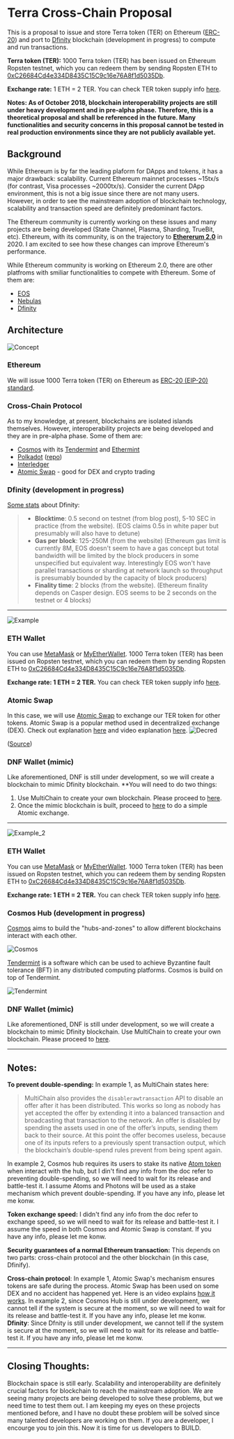 # Terra Cross-Chain Proposal

This is a proposal to issue and store Terra token (TER) on Ethereum ([ERC-20](https://github.com/ethereum/EIPs/blob/master/EIPS/eip-20.md)) and port to [Dfinity](https://dfinity.org/) blockchain (development in progress) to compute and run transactions. 

**Terra token (TER):** 1000 Terra token (TER) has been issued on Ethereum Ropsten testnet, which you can redeem them by sending Ropsten ETH to [0xC26684Cd4e334D8435C15C9c16e76A8f1d5035Db](https://ropsten.etherscan.io/token/0xc26684cd4e334d8435c15c9c16e76a8f1d5035db). 

**Exchange rate:**  1 ETH = 2 TER. You can check TER token supply info [here](https://ropsten.etherscan.io/token/0xc26684cd4e334d8435c15c9c16e76a8f1d5035db).

**Notes: As of October 2018, blockchain interoperability projects are still under heavy development and in pre-alpha phase. Therefore, this is a theoretical proposal and shall be referenced in the future. Many functionalities and security concerns in this proposal cannot be tested in real production environments since they are not publicly available yet.**

## Background
While Ethereum is by far the leading plaform for DApps and tokens, it has a major drawback: scalability. Current Ethereum mainnet processes ~15tx/s (for contrast, Visa processes ~2000tx/s). Consider the current DApp environment, this is not a big issue since there are not many users. However, in order to see the mainstream adoption of blockchain technology, scalability and transaction speed are definitely predominant factors.

The Ethereum community is currently working on these issues and many projects are being developed (State Channel, Plasma, Sharding, TrueBit, etc). Ethereum, with its community, is on the trajectory to [**Ethererum 2.0**](https://medium.com/rocket-pool/ethereum-2-0-76d0c8a76605) in 2020. I am excited to see how these changes can improve Ethereum's performance.

While Ethereum community is working on Ethereum 2.0, there are other platfroms with smiliar functionalities to compete with Ethereum. Some of them are:
* [EOS](https://eos.io/)
* [Nebulas](https://nebulas.io/)
* [Dfinity](https://dfinity.org/)

## Architecture
![Concept](https://github.com/wellkochi/Terra/blob/master/Concept.jpeg)

### Ethereum
We will issue 1000 Terra token (TER) on Ethereum as [ERC-20 (EIP-20) standard](https://github.com/ConsenSys/Tokens/blob/master/contracts/eip20/EIP20Interface.sol). 

### Cross-Chain Protocol
As to my knowledge, at present, blockchains are isolated islands themselves. However, interoperability projects are being developed and they are in pre-alpha phase. Some of them are:
* [Cosmos](https://cosmos.network/) with its [Tendermint](https://tendermint.com/) and [Ethermint](https://github.com/cosmos/ethermint)
* [Polkadot](https://polkadot.network/) ([repo](https://github.com/paritytech/polkadot))
* [Interledger](https://interledger.org/)
* [Atomic Swap](https://www.investopedia.com/terms/a/atomic-swaps.asp) - good for DEX and crypto trading

### Dfinity (development in progress)
[Some stats](https://www.reddit.com/r/dfinity/comments/8abkb0/how_many_transactions_per_second_can_dfinity_do/) about Dfinity:
> * **Blocktime**: 0.5 second on testnet (from blog post), 5-10 SEC in practice (from the website). (EOS claims 0.5s in white paper but presumably will also have to detune)
> * **Gas per block**: 125-250M (from the website) (Ethereum gas limit is currently 8M, EOS doesn't seem to have a gas concept but total bandwidth will be limited by the block producers in some unspecified but equivalent way. Interestingly EOS won't have parallel transactions or sharding at network launch so throughput is presumably bounded by the capacity of block producers)
> * **Finality time**: 2 blocks (from the website). (Ethereum finality depends on Casper design. EOS seems to be 2 seconds on the testnet or 4 blocks)

---
![Example](https://github.com/wellkochi/Terra/blob/master/Example.png)
### ETH Wallet
You can use [MetaMask](https://metamask.io/) or [MyEtherWallet](https://www.myetherwallet.com/). 1000 Terra token (TER) has been issued on Ropsten testnet, which you can redeem them by sending Ropsten ETH to [0xC26684Cd4e334D8435C15C9c16e76A8f1d5035Db](https://ropsten.etherscan.io/token/0xc26684cd4e334d8435c15c9c16e76a8f1d5035db). 

**Exchange rate: 1 ETH = 2 TER.** You can check TER token supply info [here](https://ropsten.etherscan.io/token/0xc26684cd4e334d8435c15c9c16e76a8f1d5035db).

### Atomic Swap
In this case, we will use [Atomic Swap](https://www.investopedia.com/terms/a/atomic-swaps.asp) to exchange our TER token for other tokens. Atomic Swap is a popular method used in decentralized exchange (DEX). Check out explanation [here](https://www.cryptocompare.com/coins/guides/what-are-atomic-swaps/) and video explanation [here](https://youtu.be/C2Io5DoLGGc).
![Decred](https://raw.githubusercontent.com/decred/atomicswap/master/workflow.svg?sanitize=true)

([Source](https://github.com/decred/atomicswap))

### DNF Wallet (mimic)
Like aforementioned, DNF is still under development, so we will create a blockchain to mimic Dfinity blockchain. 
**You will need to do two things: 
1. Use MultiChain to create your own blockchain. Please proceed to [here](https://www.multichain.com/getting-started/).
2. Once the mimic blockchain is built, proceed to [here](https://www.multichain.com/developers/atomic-exchange-transactions/) to do a simple Atomic exchange.

---
![Example_2](https://github.com/wellkochi/Terra/blob/master/Example_2.png)
### ETH Wallet
You can use [MetaMask](https://metamask.io/) or [MyEtherWallet](https://www.myetherwallet.com/). 1000 Terra token (TER) has been issued on Ropsten testnet, which you can redeem them by sending Ropsten ETH to [0xC26684Cd4e334D8435C15C9c16e76A8f1d5035Db](https://ropsten.etherscan.io/token/0xc26684cd4e334d8435c15c9c16e76a8f1d5035db). 

**Exchange rate: 1 ETH = 2 TER.** You can check TER token supply info [here](https://ropsten.etherscan.io/token/0xc26684cd4e334d8435c15c9c16e76a8f1d5035db).

### Cosmos Hub (development in progress)
[Cosmos](https://cosmos.network/) aims to build the "hubs-and-zones" to allow different blockchains interact with each other.

![Cosmos](https://github.com/wellkochi/Terra/blob/master/cosmos.jpg)

[Tendermint](https://tendermint.com/) is a software which can be used to achieve Byzantine fault tolerance (BFT) in any distributed computing platforms. Cosmos is build on top of Tendermint.

![Tendermint](https://github.com/wellkochi/Terra/blob/master/tendermint.png)

### DNF Wallet (mimic)
Like aforementioned, DNF is still under development, so we will create a blockchain to mimic Dfinity blockchain. 
Use MultiChain to create your own blockchain. Please proceed to [here](https://www.multichain.com/getting-started/).

---

## Notes:
**To prevent double-spending:** In example 1, as MultiChain states here:
> MultiChain also provides the `disablerawtransaction` API to disable an offer after it has been distributed. This works so long as nobody has yet accepted the offer by extending it into a balanced transaction and broadcasting that transaction to the network. An offer is disabled by spending the assets used in one of the offer’s inputs, sending them back to their source. At this point the offer becomes useless, because one of its inputs refers to a previously spent transaction output, which the blockchain’s double-spend rules prevent from being spent again.

In example 2, Cosmos hub requires its users to stake its native [Atom token](https://cosmos.network/docs/introduction/cosmos-hub.html#atoms) when interact with the hub, but I din't find any info from the doc refer to preventing double-spending, so we will need to wait for its release and battle-test it. I assume Atoms and Photons will be used as a stake mechanism which prevent double-spending. If you have any info, please let me konw.

**Token exchange speed:**
I didn't find any info from the doc refer to exchange speed, so we will need to wait for its release and battle-test it. I assume the speed in both Cosmos and Atomic Swap is constant. If you have any info, please let me konw.

**Security guarantees of a normal Ethereum transaction:**
This depends on two parts: cross-chain protocol and the other blockchain (in this case, Dfinify).

**Cross-chain protocol**: In example 1, Atomic Swap's mechanism ensures tokens are safe during the process. Atomic Swap has been used on some DEX and no accident has happened yet. Here is an video explains [how it works](https://youtu.be/C2Io5DoLGGc). 
In example 2, since Cosmos Hub is still under development, we cannot tell if the system is secure at the moment, so we will need to wait for its release and battle-test it. If you have any info, please let me konw.
**Dfinity**: Since Dfnity is still under development, we cannot tell if the system is secure at the moment, so we will need to wait for its release and battle-test it. If you have any info, please let me konw.

---

## Closing Thoughts:
Blockchain space is still early. Scalability and interoperability are definitely crucial factors for blockchain to reach the mainstream adoption. We are seeing many projects are being developed to solve these problems, but we need time to test them out. I am keeping my eyes on these projects mentioned before, and I have no doubt these problem will be solved since many talented developers are working on them. If you are a developer, I encourge you to join this. Now it is time for us developers to BUILD.


